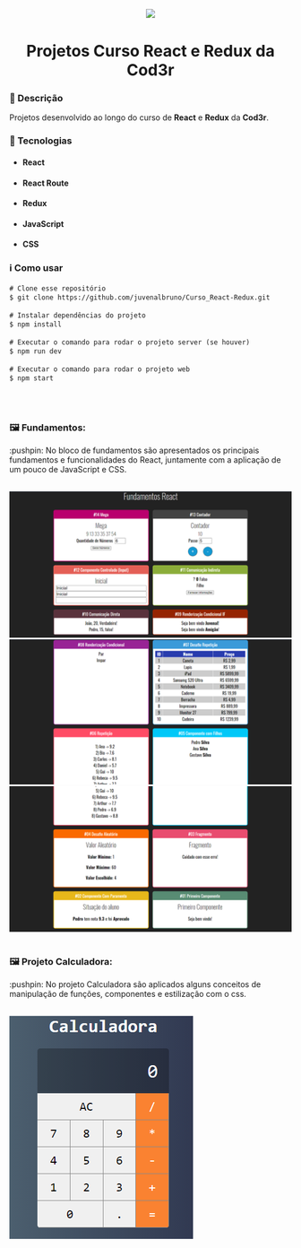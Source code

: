 <p align='center'><img width='200' src="https://miro.medium.com/max/800/1*HBoFpeOTCuIDQMKsSpYN7A.png"></p>
<h1 align='center'>Projetos Curso React e Redux da Cod3r</h1>

<h3>🔖 Descrição</h3>
<p>Projetos desenvolvido ao longo do curso de <strong>React</strong> e <strong>Redux</strong> da <strong>Cod3r</strong>.</p>

<h3>🚀 Tecnologias</h3>
<ul>
    <li><h4>React</h4></li>
    <li><h4>React Route</h4></li>
    <li><h4>Redux</h4></li>
    <li><h4>JavaScript</h4></li>
    <li><h4>CSS</h4></li>
</ul>

<h3>ℹ️ Como usar</h3>

    # Clone esse repositório
    $ git clone https://github.com/juvenalbruno/Curso_React-Redux.git
    
    # Instalar dependências do projeto
    $ npm install
    
    # Executar o comando para rodar o projeto server (se houver)
    $ npm run dev
    
    # Executar o comando para rodar o projeto web
    $ npm start

</br>
<h1></h1>
<h3>🖼 Fundamentos:</h3>
<p>:pushpin: No bloco de fundamentos são apresentados os principais fundamentos e funcionalidades do React, juntamente com a aplicação de um pouco de JavaScript e CSS.</p>
</br>
<img src="./fundamentos-react/assets/imgs/FundamentosReact(1).png">
<img src="./fundamentos-react/assets/imgs/FundamentosReact(2).png">
<img src="./fundamentos-react/assets/imgs/FundamentosReact(3).png">

</br>
<h1></h1>
<h3>🖼 Projeto Calculadora:</h3>
<p>:pushpin: No projeto Calculadora são aplicados alguns conceitos de manipulação de funções, componentes e estilização com o css.</p>
</br>
<img src="./calculadora/assets/imgs/projetoCalculadora.png">
